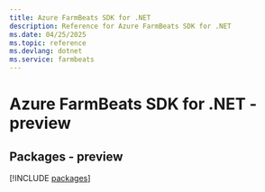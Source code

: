```yaml
---
title: Azure FarmBeats SDK for .NET
description: Reference for Azure FarmBeats SDK for .NET
ms.date: 04/25/2025
ms.topic: reference
ms.devlang: dotnet
ms.service: farmbeats
---
```

# Azure FarmBeats SDK for .NET - preview
## Packages - preview
[!INCLUDE [packages](farmbeats-index.md)]